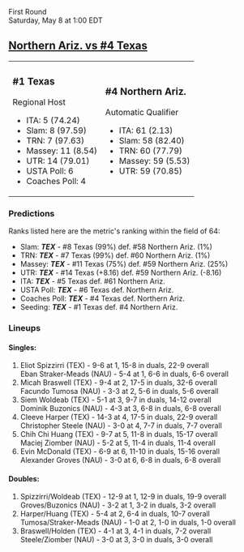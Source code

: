 First Round  
Saturday, May 8 at 1:00 EDT
## [Northern Ariz. vs #4 Texas](https://www.ncaa.com/game/5833385) 

<table><tr><td>  

### #1 Texas  

Regional Host  
- ITA: 5 (74.24)  
- Slam: 8 (97.59)  
- TRN: 7 (97.63)  
- Massey: 11 (8.54)  
- UTR: 14 (79.01)  
- USTA Poll: 6  
- Coaches Poll: 4  

</td><td>  

### #4 Northern Ariz.  

Automatic Qualifier  
- ITA: 61 (2.13)  
- Slam: 58 (82.40)  
- TRN: 60 (77.79)  
- Massey: 59 (5.53)  
- UTR: 59 (70.85)  

</td></tr></table>  

 ### Predictions  

Ranks listed here are the metric's ranking within the field of 64:  
- Slam: ***TEX*** - #8 Texas (99%) def. #58 Northern Ariz. (1%)  
- TRN: ***TEX*** - #7 Texas (99%) def. #60 Northern Ariz. (1%)  
- Massey: ***TEX*** - #11 Texas (75%) def. #59 Northern Ariz. (25%)  
- UTR: ***TEX*** - #14 Texas (+8.16) def. #59 Northern Ariz. (-8.16)  
- ITA: ***TEX*** - #5 Texas def. #61 Northern Ariz.  
- USTA Poll: ***TEX*** - #6 Texas def. Northern Ariz.  
- Coaches Poll: ***TEX*** - #4 Texas def. Northern Ariz.  
- Seeding: ***TEX*** - #1 Texas def. #4 Northern Ariz.  

 ### Lineups  

 #### Singles:  
1. Eliot Spizzirri (TEX) - 9-6 at 1, 15-8 in duals, 22-9 overall  
  Eban Straker-Meads (NAU) - 5-4 at 1, 6-6 in duals, 6-6 overall
2. Micah Braswell (TEX) - 9-4 at 2, 17-5 in duals, 32-6 overall  
  Facundo Tumosa (NAU) - 3-3 at 2, 5-6 in duals, 5-6 overall
3. Siem Woldeab (TEX) - 5-1 at 3, 9-7 in duals, 14-12 overall  
  Dominik Buzonics (NAU) - 4-3 at 3, 6-8 in duals, 6-8 overall
4. Cleeve Harper (TEX) - 14-3 at 4, 17-5 in duals, 22-9 overall  
  Christopher Steele (NAU) - 3-0 at 4, 7-7 in duals, 7-7 overall
5. Chih Chi Huang (TEX) - 9-7 at 5, 11-8 in duals, 15-17 overall  
  Maciej Ziomber (NAU) - 5-2 at 5, 11-4 in duals, 11-4 overall
6. Evin McDonald (TEX) - 6-9 at 6, 11-10 in duals, 15-16 overall  
  Alexander Groves (NAU) - 3-0 at 6, 6-8 in duals, 6-8 overall

 #### Doubles:  
1. Spizzirri/Woldeab (TEX) - 12-9 at 1, 12-9 in duals, 19-9 overall  
  Groves/Buzonics (NAU) - 3-2 at 1, 3-2 in duals, 3-2 overall
2. Harper/Huang (TEX) - 5-4 at 2, 6-4 in duals, 10-7 overall  
  Tumosa/Straker-Meads (NAU) - 1-0 at 2, 1-0 in duals, 1-0 overall
3. Braswell/Holden (TEX) - 4-1 at 3, 4-1 in duals, 7-2 overall  
  Steele/Ziomber (NAU) - 3-0 at 3, 3-0 in duals, 3-0 overall